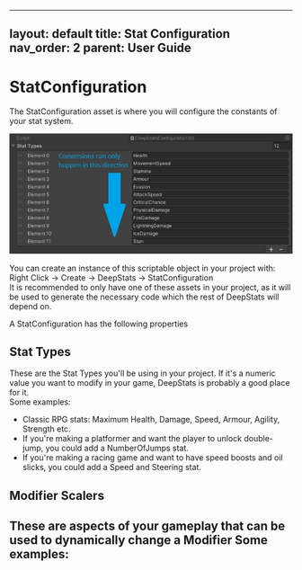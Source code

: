 
---
layout: default
title: Stat Configuration
nav_order: 2
parent: User Guide
---

# StatConfiguration

The StatConfiguration asset is where you will configure the constants of your stat system.

![example configuration](../images/dependentRule.jpg)

You can create an instance of this scriptable object in your project with:\
Right Click -> Create -> DeepStats -> StatConfiguration\
It is recommended to only have one of these assets in your project, as it will be used to generate the necessary code which the rest of DeepStats will depend on.

A StatConfiguration has the following properties

## Stat Types
These are the Stat Types you'll be using in your project. If it's a numeric value you want to modify in your game, DeepStats is probably a good place for it.\
Some examples:
- Classic RPG stats: Maximum Health, Damage, Speed, Armour, Agility, Strength etc.
- If you're making a platformer and want the player to unlock double-jump, you could add a NumberOfJumps stat.
- If you're making a racing game and want to have speed boosts and oil slicks, you could add a Speed and Steering stat.

## Modifier Scalers
These are aspects of your gameplay that can be used to dynamically change a Modifier
Some examples:
- 
